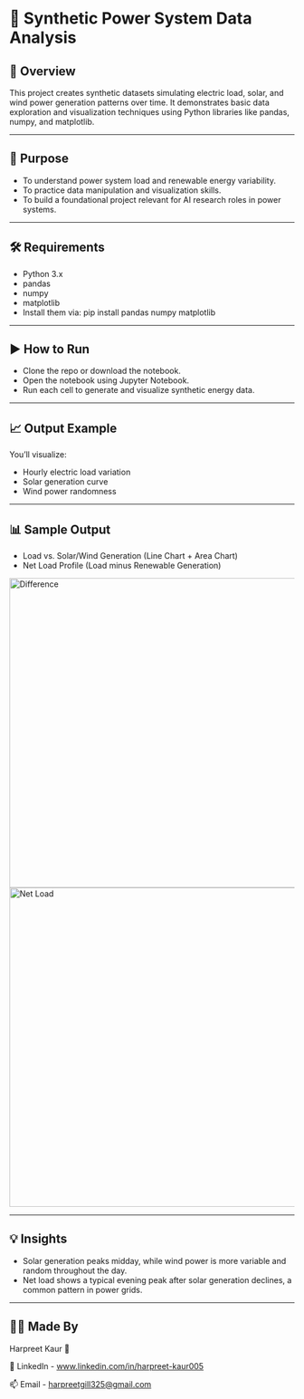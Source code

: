 # 🔋 Synthetic Power System Data Analysis

## 📌 Overview
This project creates synthetic datasets simulating electric load, solar, and wind power generation patterns over time. It demonstrates basic data exploration and visualization techniques using Python libraries like pandas, numpy, and matplotlib.

---

## 🎯 Purpose
- To understand power system load and renewable energy variability.
- To practice data manipulation and visualization skills.
- To build a foundational project relevant for AI research roles in power systems.

---

## 🛠 Requirements
- Python 3.x
- pandas
- numpy
- matplotlib
- Install them via: pip install pandas numpy matplotlib

---

## ▶️ How to Run
- Clone the repo or download the notebook.
- Open the notebook using Jupyter Notebook.
- Run each cell to generate and visualize synthetic energy data.

---

## 📈 Output Example
You’ll visualize:

- Hourly electric load variation
- Solar generation curve
- Wind power randomness

---

## 📊 Sample Output
- Load vs. Solar/Wind Generation (Line Chart + Area Chart)
- Net Load Profile (Load minus Renewable Generation)

<img width="1151" height="547" alt="Difference" src="https://github.com/user-attachments/assets/d514f3ca-5dd3-4de3-86df-301daad52c3e" />

<img width="1168" height="564" alt="Net Load" src="https://github.com/user-attachments/assets/a7fd762e-3e47-4001-b87d-9880f40b65c8" />

---

## 💡 Insights
- Solar generation peaks midday, while wind power is more variable and random throughout the day.
- Net load shows a typical evening peak after solar generation declines, a common pattern in power grids.

---

## 🙋‍♀️ Made By

Harpreet Kaur 💜

🔗 LinkedIn - www.linkedin.com/in/harpreet-kaur005

📫 Email - harpreetgill325@gmail.com
